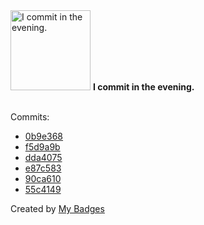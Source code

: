 <img src="https://github.com/my-badges/my-badges/blob/master/src/all-badges/time-of-commit/evening-commits.png?raw=true" alt="I commit in the evening." title="I commit in the evening." width="128">
<strong>I commit in the evening.</strong>
<br><br>

Commits:

- <a href="https://github.com/p0dalirius/smbclient-ng/commit/0b9e3686418535d5e401f7e038dfbaa8635a0d1e">0b9e368</a>
- <a href="https://github.com/p0dalirius/p0dalirius/commit/f5d9a9b7cb30943ec47e51328fe4c9ee952523d6">f5d9a9b</a>
- <a href="https://github.com/p0dalirius/CpuCoresTemperatureGraph/commit/dda4075af9175270671afc3aa659cdaaa30be0a6">dda4075</a>
- <a href="https://github.com/p0dalirius/DescribeNTSecurityDescriptor/commit/e87c583bb2cf13a751b80b143ae4517ce181c8bb">e87c583</a>
- <a href="https://github.com/p0dalirius/DescribeNTSecurityDescriptor/commit/90ca610e050f20d17724e179d0787ed5d07f5eca">90ca610</a>
- <a href="https://github.com/p0dalirius/DescribeNTSecurityDescriptor/commit/55c41492bb1660f0353d25c80bc74d538eaad641">55c4149</a>


Created by <a href="https://github.com/my-badges/my-badges">My Badges</a>